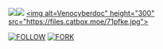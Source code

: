 <a><img src='https://i.imgur.com/LyHic3i.gif'/></a><a><img src='https://i.imgur.com/LyHic3i.gif'/></a>
<a href="https://github.com/Mudasirking95/TeamMSTBOT95">
    <img alt=Venocyberdoc" height="300" src="https://files.catbox.moe/71pfke.jpg">
  </a>
</p>
<a href='https://whatsapp.com/channel/0029VavOG5W4CrfiM7zHWI30' target="_blank"><img alt='FOLLOW' src='https://img.shields.io/badge/-WHATSAPP-green?style=for-the-badge&logo=Whatsapp&logoColor=white'/></a>
<a href='https://github.com/SahilKing71/MUDASIR-TECHNOLOGY/fork' target="_blank"><img alt='FORK' src='https://img.shields.io/badge/-FORK-black?style=for-the-badge&logo=Github&logoColor=white'/></a>
